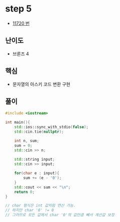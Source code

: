 # step 5
- [11720 번](https://www.acmicpc.net/problem/11720)
## 난이도
- 브론즈 4
## 핵심
- 문자열의 아스키 코드 변환 구현

## 풀이
```c++
#include <iostream>

int main(){
    std::ios::sync_with_stdio(false);
    std::cin.tie(nullptr);

    int n, sum;
    sum = 0;
    std::cin >> n;
    
    std::string input;
    std::cin >> input;

    for(char e : input){
        sum += (e - '0');
    }
    std::cout << sum << "\n";
    return 0;
}

// char 형식은 int 값처럼 연산 가능.
// 하지만 char '0' != 0
// 그러므로 모든 값에서 char '0'의 값만큼 빼서 계산값 보정
```
